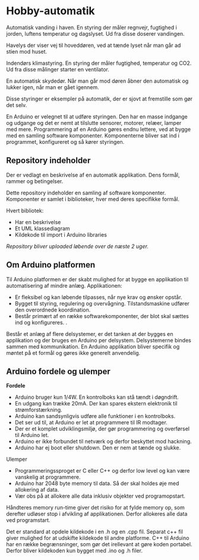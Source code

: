 # Hobby-automatik
Automatisk vanding i haven. En styring der måler regnvejr, fugtighed i jorden, luftens temperatur og dagslyset. Ud fra disse doserer vandingen.

Havelys der viser vej til hoveddøren, ved at tænde lyset når man går ad stien mod huset.

Indendørs klimastyring. En styring der måler fugtighed, temperatur og CO2. Ud fra disse målinger starter en ventilator.

En automatisk skydedør. Når man går mod døren åbner den automatisk og lukker igen, når man er gået igennem.

Disse styringer er eksempler på automatik, der er sjovt at fremstille som gør det selv.

En Arduino er velegnet til at udføre styringen. Den har en masse indgange og udgange og det er nemt at tilslutte sensorer, motorer, relæer, lamper med mere.
Programmering af en Arduino gøres endnu lettere, ved at bygge med en samling software komponenter. Komponenterne bliver sat ind i programmet, konfigureret og så kører styringen.
## Repository indeholder
Der er vedlagt en beskrivelse af en automatik applikation. Dens formål, rammer og betingelser.

Dette repository indeholder en samling af software komponenter. Komponenter er samlet i biblioteker, hver med deres specifikke formål.

Hvert bibliotek:
- Har en beskrivelse
- Et UML klassediagram
- Kildekode til import i Arduino libraries

*Repository bliver uploaded løbende over de næste 2 uger.*

## Om Arduino platformen
Til Arduino platformen er der skabt mulighed for at bygge en applikation til automatisering af mindre anlæg.
Applikationen:
- Er fleksibel og kan løbende tilpasses, når nye krav og ønsker opstår.
- Bygget til styring, regulering og overvågning. Tilstandsmaskine udfører den overordnede koordination.
- Består primært af en række softwarekomponenter, der blot skal sættes ind og konfigureres.
. 
	
Består et anlæg af flere delsystemer, er det tanken at der bygges en applikation og der bruges en Arduino per delsystem. Delsystemerne bindes sammen med kommunikation. En Arduino applikation bliver specifik og møntet på et formål og gøres ikke generelt anvendelig.


## Arduino fordele og ulemper
**Fordele**
- Arduino bruger kun 1/4W. En kontrolboks kan stå tændt i døgndrift.
- En udgang kan trække 20mA. Der kan spares ekstern elektronik til strømforstærkning.
- Arduino kan sandsynligvis udføre alle funktioner i en kontrolboks.
- Det ser ud til, at Arduino er let at programmere til IR modtager.
- Der er et komplet udviklingsmiljø, der gør programmering og overførsel til Arduino let.
- Arduino er ikke forbundet til netværk og derfor beskyttet mod hackning.
- Arduino har ej boot eller shutdown. Den er nem at tænde og slukke.
 
Ulemper
- Programmeringssproget er C eller C++ og derfor low level og kan være vanskelig at programmere.
- Arduino har 2048 byte memory til data. Så der skal holdes øje med allokering af data.
- Vær obs på at allokere alle data inklusiv objekter ved programopstart.

Håndteres memory run-time giver det risiko for at fylde memory op, som derefter udløser stop i afvikling af applikationen. Derfor allokeres alle data ved programstart.

Det er standard at opdele kildekode i en <navn>.h og en  <navn>.cpp fil. Separat c++ fil giver mulighed for at udskifte kildekode til andre platforme. C++ til Arduino har en række begrænsninger, som gør det irellevant at gøre koden portabel. Derfor bliver kildekoden kun bygget med <navn>.ino og <navn>.h filer.
